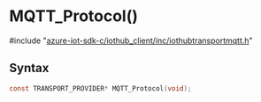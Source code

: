 # MQTT_Protocol()

\#include "[azure-iot-sdk-c/iothub_client/inc/iothubtransportmqtt.h](../iot-c-ref-iothubtransportmqtt-h.md)"  

## Syntax

```C
const TRANSPORT_PROVIDER* MQTT_Protocol(void);
```

